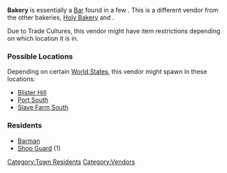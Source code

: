 **Bakery** is essentially a [Bar](Bar.md "wikilink") found in a few [](Town_Overrides.md). This is a different vendor from
the other bakeries, [Holy Bakery](Holy_Bakery.md "wikilink") and [](Empire_Bakery.md).

Due to Trade Cultures, this vendor might have item restrictions
depending on which location it is in.

### Possible Locations

Depending on certain [World States](World_States.md "wikilink"), this
vendor might spawn in these locations:

- [Blister Hill](Blister_Hill.md "wikilink")
- [Port South](Port_South.md "wikilink")
- [Slave Farm South](Slave_Farm_South.md "wikilink")

### Residents

- [Barman](Barman.md "wikilink")
- [Shop Guard](Shop_Guard.md "wikilink") (1)

[Category:Town Residents](Category:Town_Residents "wikilink")
[Category:Vendors](Category:Vendors "wikilink")